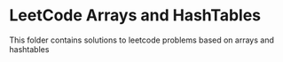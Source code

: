 # LeetCode Arrays and HashTables

This folder contains solutions to leetcode problems based on arrays and hashtables
